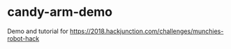 # candy-arm-demo

Demo and tutorial for https://2018.hackjunction.com/challenges/munchies-robot-hack

